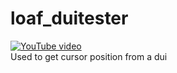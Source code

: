 # loaf_duitester
[![YouTube video](https://img.youtube.com/vi/lNnxdupHkoM/0.jpg)](https://www.youtube.com/watch?v=lNnxdupHkoM)<br>
Used to get cursor position from a dui
